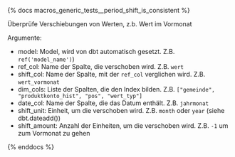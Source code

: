 {% docs macros_generic_tests__period_shift_is_consistent %}

Überprüfe Verschiebungen von Werten, z.b. Wert im Vormonat

Argumente:
- model: Model, wird von dbt automatisch gesetzt.
    Z.B. `ref('model_name')`)
- ref_col: Name der Spalte, die verschoben wird.
    Z.B. `wert`
- shift_col: Name der Spalte, mit der `ref_col` verglichen wird.
    Z.B. `wert_vormonat`
- dim_cols: Liste der Spalten, die den Index bilden.
    Z.B. `["gemeinde", "produktkonto_hist", "pos", "wert_typ"]`
- date_col: Name der Spalte, die das Datum enthält.
    Z.B. `jahrmonat`
- shift_unit: Einheit, um die verschoben wird.
    Z.B. `month` oder `year` (siehe dbt.dateadd())
- shift_amount: Anzahl der Einheiten, um die verschoben wird.
    Z.B. `-1` um zum Vormonat zu gehen

{% enddocs %}